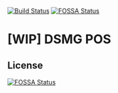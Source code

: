 [![Build Status](https://travis-ci.org/dsmgpos/dsmgpos.svg?branch=master)](https://travis-ci.org/dsmgpos/dsmgpos)
[![FOSSA Status](https://app.fossa.com/api/projects/git%2Bgithub.com%2Fdsmgpos%2Fdsmgpos.svg?type=shield)](https://app.fossa.com/projects/git%2Bgithub.com%2Fdsmgpos%2Fdsmgpos?ref=badge_shield)

# [WIP] DSMG POS


## License
[![FOSSA Status](https://app.fossa.com/api/projects/git%2Bgithub.com%2Fdsmgpos%2Fdsmgpos.svg?type=large)](https://app.fossa.com/projects/git%2Bgithub.com%2Fdsmgpos%2Fdsmgpos?ref=badge_large)